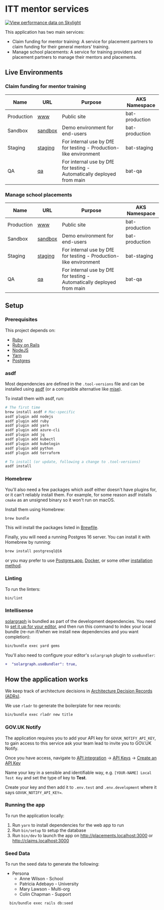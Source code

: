 # ITT mentor services

[![View performance data on Skylight](https://badges.skylight.io/status/6v9PqzmAQIZi.svg?token=Qy2pZYtgRhgzOEiw8KVg4W9NcBRP2spyrwET1FsqaAE)](https://www.skylight.io/app/applications/6v9PqzmAQIZi)

This application has two main services:

- Claim funding for mentor training: A service for placement partners to claim funding for their general mentors’ training.
- Manage school placements: A service for training providers and placement partners to manage their mentors and placements.

## Live Environments

### Claim funding for mentor training

| Name       | URL                                                                           | Purpose                                                                | AKS Namespace  |
| ---------- | ----------------------------------------------------------------------------- | ---------------------------------------------------------------------- | -------------- |
| Production | [www](https://claim-funding-for-mentor-training.education.gov.uk)             | Public site                                                            | bat-production |
| Sandbox    | [sandbox](https://sandbox.claim-funding-for-mentor-training.education.gov.uk) | Demo environment for end-users                                         | bat-production |
| Staging    | [staging](https://staging.claim-funding-for-mentor-training.education.gov.uk) | For internal use by DfE for testing - Production-like environment      | bat-staging    |
| QA         | [qa](https://qa.claim-funding-for-mentor-training.education.gov.uk)           | For internal use by DfE for testing - Automatically deployed from main | bat-qa         |

### Manage school placements

| Name       | URL                                                                  | Purpose                                                                | AKS Namespace  |
| ---------- | -------------------------------------------------------------------- | ---------------------------------------------------------------------- | -------------- |
| Production | [www](https://manage-school-placements.education.gov.uk)             | Public site                                                            | bat-production |
| Sandbox    | [sandbox](https://sandbox.manage-school-placements.education.gov.uk) | Demo environment for end-users                                         | bat-production |
| Staging    | [staging](https://staging.manage-school-placements.education.gov.uk) | For internal use by DfE for testing - Production-like environment      | bat-staging    |
| QA         | [qa](https://qa.manage-school-placements.education.gov.uk)           | For internal use by DfE for testing - Automatically deployed from main | bat-qa         |

## Setup

### Prerequisites

This project depends on:

- [Ruby](https://www.ruby-lang.org/)
- [Ruby on Rails](https://rubyonrails.org/)
- [NodeJS](https://nodejs.org/)
- [Yarn](https://yarnpkg.com/)
- [Postgres](https://www.postgresql.org/)

### asdf

Most dependencies are defined in the `.tool-versions` file and can be installed using [asdf](https://asdf-vm.com/) (or a compatible alternative like [mise](https://mise.jdx.dev/)).

To install them with asdf, run:

```sh
# The first time
brew install asdf # Mac-specific
asdf plugin add nodejs
asdf plugin add ruby
asdf plugin add yarn
asdf plugin add azure-cli
asdf plugin add jq
asdf plugin add kubectl
asdf plugin add kubelogin
asdf plugin add python
asdf plugin add terraform

# To install (or update, following a change to .tool-versions)
asdf install
```

### Homebrew

You'll also need a few packages which asdf either doesn't have plugins for, or it can't reliably install them. For example, for some reason asdf installs `cmake` as an unsigned binary so it won't run on macOS.

Install them using Homebrew:

```sh
brew bundle
```

This will install the packages listed in [Brewfile](Brewfile).

Finally, you will need a running Postgres 16 server. You can install it with Homebrew by running:

```sh
brew install postgresql@16
```

or you may prefer to use [Postgres.app](https://postgresapp.com/), [Docker](https://hub.docker.com/_/postgres), or some other [installation method](https://www.postgresql.org/download/).

### Linting

To run the linters:

```bash
bin/lint
```

### Intellisense

[solargraph](https://github.com/castwide/solargraph) is bundled as part of the
development dependencies. You need to [set it up for your
editor](https://github.com/castwide/solargraph#using-solargraph), and then run
this command to index your local bundle (re-run if/when we install new
dependencies and you want completion):

```sh
bin/bundle exec yard gems
```

You'll also need to configure your editor's `solargraph` plugin to
`useBundler`:

```diff
+  "solargraph.useBundler": true,
```

## How the application works

We keep track of architecture decisions in [Architecture Decision Records
(ADRs)](/adr/).

We use `rladr` to generate the boilerplate for new records:

```bash
bin/bundle exec rladr new title
```

### GOV.UK Notify

The application requires you to add your API key for `GOVUK_NOTIFY_API_KEY`, to gain access to this service ask your
team lead to invite you to GOV.UK Notify.

Once you have access, navigate to [API integration](https://www.notifications.service.gov.uk/services/022acc23-c40a-4077-bbd6-fc98b2155534/api) -> [API Keys](https://www.notifications.service.gov.uk/services/022acc23-c40a-4077-bbd6-fc98b2155534/api/keys) -> [Create an API Key](https://www.notifications.service.gov.uk/services/022acc23-c40a-4077-bbd6-fc98b2155534/api/keys/create)

Name your key in a sensible and identifiable way, e.g. `[YOUR-NAME] Local Test Key` and set the type of key to **Test**.

Create your key and then add it to `.env.test` and `.env.development` where it says `GOVUK_NOTIFY_API_KEY=`.

### Running the app

To run the application locally:

1. Run `yarn` to install dependencies for the web app to run
2. Run `bin/setup` to setup the database
3. Run `bin/dev` to launch the app on <http://placements.localhost:3000> or <http://claims.localhost:3000>

### Seed Data

To run the seed data to generate the following:

- Persona
  - Anne Wilson - School
  - Patricia Adebayo - University
  - Mary Lawson - Multi-org
  - Colin Chapman - Support

```bash
  bin/bundle exec rails db:seed
```
